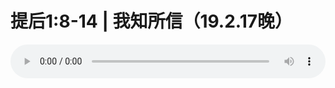 # 提后1:8-14 | 我知所信（19.2.17晚）

<audio style="width: 100%;" preload="false" controls controlslist="nodownload"><source src="//cdn.wechat.edu.pl/audio/mp3/old/27342.mp3" type="audio/mpeg">Your browser does not support the audio element.</audio>


